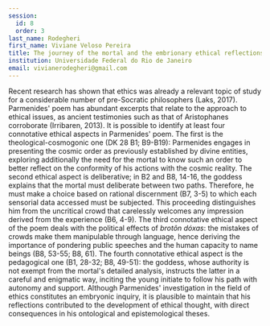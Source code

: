 ```yaml
---
session:
  id: 8
  order: 3
last_name: Rodegheri
first_name: Viviane Veloso Pereira
title: The journey of the mortal and the embrionary ethical reflections in Parmenides' Poem
institution: Universidade Federal do Rio de Janeiro
email: vivianerodegheri@gmail.com
---
```

Recent research has shown that ethics was already a relevant topic of study for a considerable number of pre-Socratic philosophers (Laks, 2017). Parmenides' poem has abundant excerpts that relate to the approach to ethical issues, as ancient testimonies such as that of Aristophanes corroborate (Irribaren, 2013). It is possible to identify at least four connotative ethical aspects in Parmenides' poem. The first is the theological-cosmogonic one (DK 28 B1; B9-B19): Parmenides engages in presenting the cosmic order as previously established by divine entities, exploring additionally the need for the mortal to know such an order to better reflect on the conformity of his actions with the cosmic reality.
The second ethical aspect is deliberative; in B2 and B8, 14-16, the goddess explains that the mortal must deliberate between two paths. Therefore, he must make a choice based on rational discernment (B7, 3-5) to which each sensorial data accessed must be subjected. This proceeding distinguishes him from the uncritical crowd that carelessly welcomes any impression derived from the experience (B6, 4-9).
The third connotative ethical aspect of the poem deals with the political effects of *brotôn dóxas*: the mistakes of crowds make them manipulable through language, hence deriving the importance of pondering public speeches and the human capacity to name beings (B8, 53-55; B8, 61).
The fourth connotative ethical aspect is the pedagogical one (B1, 28-32; B8, 49-51): the goddess, whose authority is not exempt from the mortal's detailed analysis, instructs the latter in a careful and enigmatic way, inciting the young initiate to follow his path with autonomy and support.
Although Parmenides' investigation in the field of ethics constitutes an embryonic inquiry, it is plausible to maintain that his reflections contributed to the development of ethical thought, with direct consequences in his ontological and epistemological theses.

